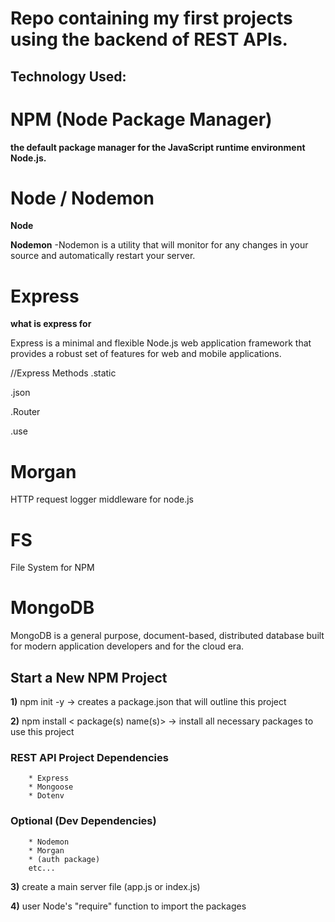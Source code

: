 # Repo containing my first projects using the backend of REST APIs.

## Technology Used:

# NPM (Node Package Manager)

**the default package manager for the JavaScript runtime environment Node.js.**

# Node / Nodemon 

**Node**

**Nodemon**
    -Nodemon is a utility that will monitor for any changes in your source and automatically restart your server.


# Express

**what is express for**

Express is a minimal and flexible Node.js web application framework that provides a robust set of features for web and mobile applications. 

//Express Methods
.static

.json

.Router

.use

# Morgan

HTTP request logger middleware for node.js

# FS

File System for NPM 

# MongoDB

MongoDB is a general purpose, document-based, distributed database built for modern application developers and for the cloud era. 

## Start a New NPM Project
        
**1)** npm init -y  -> creates a package.json that will outline this project

**2)** npm install < package(s) name(s)>  -> install all necessary packages to use this project

###     REST API Project Dependencies

        * Express
        * Mongoose
        * Dotenv

###        Optional (Dev Dependencies)

        * Nodemon
        * Morgan
        * (auth package)
        etc...

**3)** create a main server file (app.js or index.js)

**4)** user Node's "require" function to import the packages

